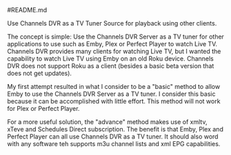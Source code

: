 #README.md

Use Channels DVR as a TV Tuner Source for playback using other clients.   

The concept is simple:  Use the Channels DVR Server as a TV tuner for other applications to use such as Emby, Plex or Perfect Player to watch Live TV.  Channels DVR provides many clients for watching Live TV, but I wanted the capability to watch Live TV using Emby on an old Roku device.  Channels DVR does not support Roku as a client (besides a basic beta version that does not get updates). 

My first attempt resulted in what I consider to be a "basic" method to allow Emby to use the Channels DVR Server as a TV tuner.  I consider this basic because it can be accomplished with little effort.  This method will not work for Plex or Perfect Player. 

For a more useful solution, the "advance" method makes use of xmltv, xTeve and Schedules Direct subscription.  The benefit is that Emby, Plex and Perfect Player can all use Channels DVR as a TV tuner. It should also word with any software teh supports m3u channel lists and xml EPG capabilities.
